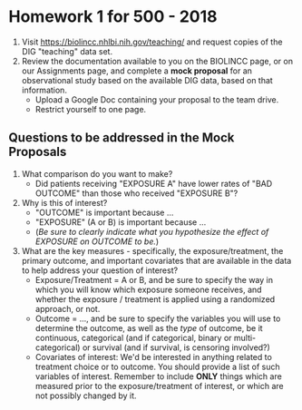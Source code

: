 # Homework 1 for 500 - 2018

1. Visit https://biolincc.nhlbi.nih.gov/teaching/ and request copies of the DIG "teaching" data set.
2. Review the documentation available to you on the BIOLINCC page, or on our Assignments page, and complete a **mock proposal** for an observational study based on the available DIG data, based on that information.
    + Upload a Google Doc containing your proposal to the team drive. 
    + Restrict yourself to one page.

## Questions to be addressed in the Mock Proposals

1. What comparison do you want to make?
    + Did patients receiving "EXPOSURE A" have lower rates of "BAD OUTCOME" than those who received "EXPOSURE B"?
2. Why is this of interest?
    + "OUTCOME" is important because ...
    + "EXPOSURE" (A or B) is important because ...
    + (*Be sure to clearly indicate what you hypothesize the effect of EXPOSURE on OUTCOME to be.*)
3. What are the key measures - specifically, the exposure/treatment, the primary outcome, and important covariates that are available in the data to help address your question of interest?
    + Exposure/Treatment = A or B, and be sure to specify the way in which you will know which exposure someone receives, and whether the exposure / treatment is applied using a randomized approach, or not.
    + Outcome = ..., and be sure to specify the variables you will use to determine the outcome, as well as the *type* of outcome, be it continuous, categorical (and if categorical, binary or multi-categorical) or survival (and if survival, is censoring involved?) 
    + Covariates of interest: We'd be interested in anything related to treatment choice or to outcome. You should provide a list of such variables of interest. Remember to include **ONLY** things which are measured prior to the exposure/treatment of interest, or which are not possibly changed by it.

